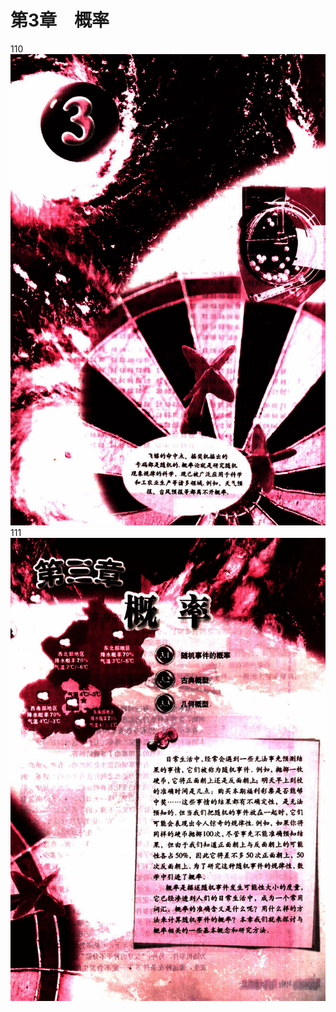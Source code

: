 # 第3章　概率

110
![110](../../book/人教版高中数学A版必修3/人教版高中数学A版必修3_110.png)
111
![111](../../book/人教版高中数学A版必修3/人教版高中数学A版必修3_111.png)
